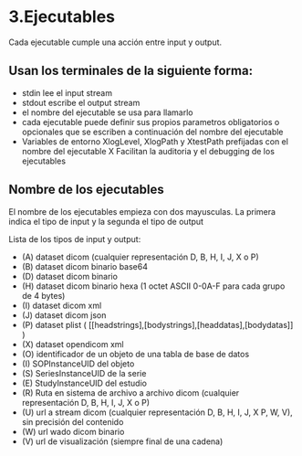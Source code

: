 # 3.Ejecutables

Cada ejecutable cumple una acción entre input y output.

## Usan los terminales de la siguiente forma:

- stdin lee el input stream
- stdout escribe el output stream
- el nombre del ejecutable se usa para llamarlo
- cada ejecutable puede definir sus propios parametros obligatorios o opcionales que se escriben a continuación del nombre del ejecutable
- Variables de entorno XlogLevel, XlogPath y XtestPath prefijadas con el nombre del ejecutable X Facilitan la auditoria y el debugging de los ejecutables

## Nombre de los ejecutables
El nombre de los ejecutables empieza con dos mayusculas. La primera indica el tipo de input y la segunda el tipo de output

Lista de los tipos de input y output:
-    (A) dataset dicom (cualquier representación D, B, H, I, J, X o P)
-    (B) dataset dicom binario base64
-    (D) dataset dicom binario
-    (H) dataset dicom binario hexa (1 octet ASCII 0-0A-F para cada grupo de 4 bytes)
-    (I) dataset dicom xml
-    (J) dataset dicom json
-    (P) dataset plist ( [[headstrings],[bodystrings],[headdatas],[bodydatas]] )
-    (X) dataset opendicom xml
-    (O) identificador de un objeto de una tabla de base de datos
-    (I) SOPInstanceUID del objeto
-    (S) SeriesInstanceUID de la serie
-    (E) StudyInstanceUID del estudio
-    (R) Ruta en sistema de archivo a archivo dicom (cualquier representación D, B, H, I, J, X o P)
-    (U) url a stream dicom (cualquier representación D, B, H, I, J, X P, W, V), sin precisión del contenido
-    (W) url wado dicom binario
-    (V) url de visualización (siempre final de una cadena)
